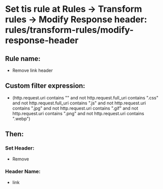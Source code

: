 # Set tis rule at Rules -> Transform rules -> Modify Response header: rules/transform-rules/modify-response-header

## Rule name:

- Remove link header

## Custom filter expression:

- (http.request.uri contains "" and not http.request.full_uri contains ".css" and not http.request.full_uri contains ".js" and not http.request.uri contains ".jpg" and not http.request.uri contains ".gif" and not http.request.uri contains ".png" and not http.request.uri contains ".webp")

## Then: 

### Set Header:
- Remove

### Header Name:
- link
